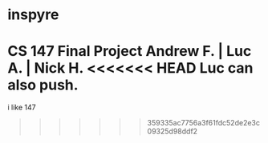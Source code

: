 # inspyre
CS 147 Final Project
Andrew F. | Luc A. | Nick H.
<<<<<<< HEAD
Luc can also push.
=======
i like 147
>>>>>>> 359335ac7756a3f61fdc52de2e3c09325d98ddf2
